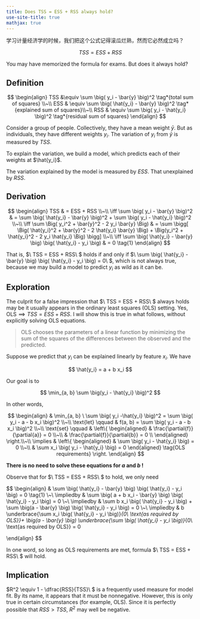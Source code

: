 ```yaml
---
title: Does TSS = ESS + RSS always hold?
use-site-title: true
mathjax: true
---
```


学习计量经济学的时候，我们把这个公式记得滚瓜烂熟，然而它必然成立吗？

$$
TSS = ESS + RSS
$$

You may have memorized the formula for exams. But does it always hold?

## Definition

$$
\begin{align}
    TSS &\equiv \sum \big( y_i - \bar{y} \big)^2 \tag*{total sum of squares} \\~\\
    ESS & \equiv \sum \big( \hat{y_i} - \bar{y} \big)^2 \tag*{explained sum of squares}\\~\\
    RSS & \equiv \sum \big( y_i - \hat{y_i} \big)^2 \tag*{residual sum of squares}
\end{align}
$$

Consider a group of people. Collectively, they have a mean weight $\bar{y}$. But as individuals, they have different weights $y_i$. The variation of $y_i$ from $\bar{y}$ is measured by $TSS$.

To explain the variation, we build a model, which predicts each of their weights at $\hat{y_i}$.

The variation explained by the model is measured by $ESS$. That unexplained by $RSS$.

## Derivation

$$
\begin{align}
    TSS & = ESS + RSS \\~\\
    \iff  \sum \big( y_i - \bar{y} \big)^2  & = \sum \big( \hat{y_i} - \bar{y} \big)^2 + \sum \big( y_i - \hat{y_i} \big)^2 \\~\\
    \iff  \sum \Big( y_i^2 + \bar{y}^2 - 2 y_i \bar{y} \Big)  & = 
            \sum \bigg[ \Big( \hat{y_i}^2 + \bar{y}^2 - 2 \hat{y_i} \bar{y} \Big)
            + \Big(y_i^2 + \hat{y_i}^2 - 2 y_i \hat{y_i} \Big) \bigg] \\~\\
    \iff \sum \big(  \hat{y_i} - \bar{y} \big) \big(  \hat{y_i} - y_i \big) & = 0 \tag{1}
\end{align}
$$

That is, $\ TSS = ESS + RSS\ $ holds if and only if $\ \sum \big(  \hat{y_i} - \bar{y} \big) \big(  \hat{y_i} - y_i \big) = 0\ $, which is not always true, because we may build a model to predict $y_i$ as wild as it can be.

## Exploration

The culprit for a false impression that $\ TSS = ESS + RSS\ $ always holds may be it usually appears in the ordinary least squares (OLS) setting. Yes, $\text{OLS} \implies TSS = ESS + RSS$. I will show this is true in what follows, without explicitly solving OLS equations.

> OLS chooses the parameters of a linear function by minimizing the sum of the squares of the differences between the observed and the predicted.

Suppose we predict that $y_i$ can be explained linearly by feature $x_i$. We have

$$
\hat{y_i} = a + b x_i
$$

Our goal is to

$$
\min_{a, b} \sum \big(y_i - \hat{y_i} \big)^2
$$

In other words,

$$
\begin{align}
    & \min_{a, b} \ \sum \big( y_i -\hat{y_i} \big)^2 =  \sum \big( y_i - a - b x_i \big)^2  \\~\\
    \text{let} \qquad & f(a, b) = \sum \big( y_i - a - b x_i \big)^2 \\~\\
    \text{set} \qquad &
    \left\{
        \begin{aligned}
            &  \frac{\partial{f}}{\partial{a}} = 0 \\~\\
            &  \frac{\partial{f}}{\partial{b}} = 0 \\
        \end{aligned}
    \right.\\~\\
    \implies & 
    \left\{
        \begin{aligned}
            & \sum \big( y_i - \hat{y_i} \big) = 0 \\~\\
            & \sum x_i \big( y_i - \hat{y_i} \big) = 0
        \end{aligned} \tag{OLS requirements}
    \right.
\end{align}
$$

**There is no need to solve these equations for $a​$ and $b​$ !**

Observe that for $\ TSS = ESS + RSS\ $ to hold, we only need

$$
\begin{align}
    & \sum \big(  \hat{y_i} - \bar{y} \big) \big(  \hat{y_i} - y_i \big) = 0 \tag{1} \\~\\
    \impliedby & \sum \big(  a + b x_i - \bar{y} \big) \big(  \hat{y_i} - y_i \big) = 0 \\~\\
    \impliedby & \sum b x_i \big(  \hat{y_i} - y_i \big) + \sum \big(a - \bar{y} \big) \big(  \hat{y_i} - y_i \big) = 0 \\~\\
    \impliedby & b \underbrace{\sum  x_i \big(  \hat{y_i} - y_i \big)}_{0\ \text{as required by OLS}}+ \big(a - \bar{y} \big) \underbrace{\sum \big(  \hat{y_i} - y_i \big)}_{0\ \text{as required by OLS}} = 0 

\end{align}
$$

In one word, so long as OLS requirements are met, formula $\ TSS = ESS + RSS\ $ will hold.

## Implication

$R^2 \equiv 1 - \dfrac{RSS}{TSS}\ ​$ is a frequently used measure for model fit. By its name, it appears that it must be nonnegative. However, this is only true in certain circumstances (for example, OLS). Since it is perfectly possible that $RSS > TSS​$, $R^2​$ may well be negative.